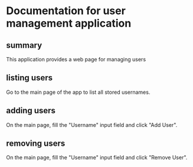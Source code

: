 # Documentation for user management application



## summary
This application provides a web page for managing users

## listing users
Go to the main page of the app to list all stored usernames.

## adding users
On the main page, fill the "Username" input field and click "Add User".

## removing users
On the main page, fill the "Username" input field and click "Remove User".

